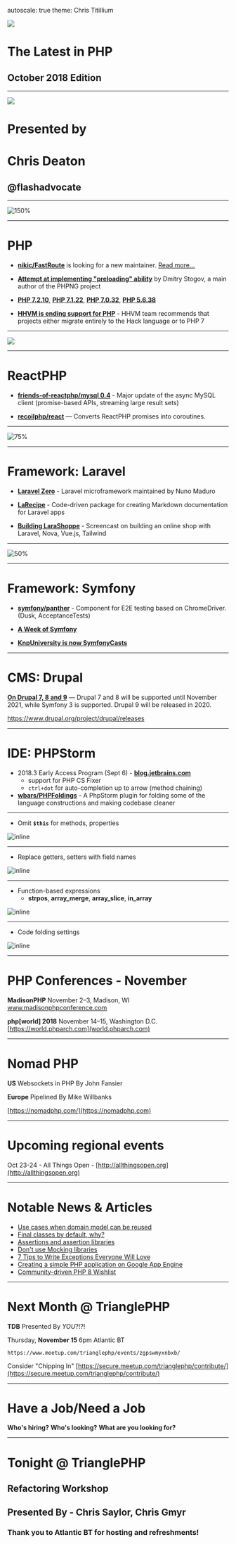 autoscale: true
theme: Chris Titillium

![](https://images.pexels.com/photos/270557/pexels-photo-270557.jpeg?auto=compress&cs=tinysrgb&dpr=2&h=650&w=940)

# The Latest in PHP
## October 2018 Edition

---

![](https://raw.github.ncsu.edu/dcdeaton/unc2018-apps-ops/master/images/hillsborough.jpg?token=AAAHRTidwGwYzle-flStwwFZzAlWBmcpks5bzzBewA%3D%3D)

# Presented by
# Chris Deaton
## @**flashadvocate**

---

![150%](https://seeklogo.com/images/P/php-logo-ADE513E748-seeklogo.com.png)

---

# PHP 

* [**nikic/FastRoute**](https://github.com/nikic/FastRoute/issues/173) is looking for a new maintainer. [Read more...](http://nikic.github.io/2014/02/18/Fast-request-routing-using-regular-expressions.html)

* [**Attempt at implementing "preloading" ability**](https://github.com/php/php-src/pull/3538) by Dmitry Stogov, a main author of the PHPNG project

* [**PHP 7.2.10**](http://php.net/ChangeLog-7.php#7.2.10), [**PHP 7.1.22**](http://php.net/ChangeLog-7.php#7.1.22), [**PHP 7.0.32**](http://php.net/ChangeLog-7.php#7.0.32), [**PHP 5.6.38**](http://php.net/ChangeLog-5.php#5.6.38)

* [**HHVM is ending support for PHP**](https://hhvm.com/blog/2018/09/12/end-of-php-support-future-of-hack.html) - HHVM team recommends that projects either migrate entirely to the Hack language or to PHP 7

---

![](https://reactphp.org/og-image.png)

---

# ReactPHP

* [**friends-of-reactphp/mysql 0.4**](https://github.com/friends-of-reactphp/mysql) - Major update of the async MySQL client (promise-based APIs, streaming large result sets)

* [**recoilphp/react**](https://github.com/recoilphp/react) — Converts ReactPHP promises into coroutines.

---

![75%](http://www.stickpng.com/assets/images/58480e35cef1014c0b5e4920.png)

---

# Framework: Laravel

* [**Laravel Zero**](https://medium.com/@nunomaduro/laravel-zero-5-7-is-now-available-4a263b119a8c) - Laravel microframework maintained by Nuno Maduro

* [**LaRecipe**](https://github.com/saleem-hadad/larecipe) - Code-driven package for creating Markdown documentation for Laravel apps

* [**Building LaraShoppe**](https://www.youtube.com/watch?v=Sl533bI3qSs) - Screencast on building an online shop with Laravel, Nova, Vue.js, Tailwind

---

![50%](https://symfony.com/logos/symfony_black_03.png)

---

# Framework: Symfony

* [**symfony/panther**](https://github.com/symfony/panther) - Component for E2E testing based on ChromeDriver. (Dusk, AcceptanceTests)

* [**A Week of Symfony**](https://symfony.com/blog/a-week-of-symfony-612-17-23-september-2018)

* [**KnpUniversity is now SymfonyCasts**](https://symfony.com/blog/meet-our-new-official-family-member-symfonycasts)

---

# CMS: Drupal

[**On Drupal 7, 8 and 9**](https://www.drupal.org/blog/drupal-7-8-and-9) — Drupal 7 and 8 will be supported until November 2021, while Symfony 3 is supported. Drupal 9 will be released in 2020.

https://www.drupal.org/project/drupal/releases

---

# IDE: PHPStorm

* 2018.3 Early Access Program (Sept 6) - [**blog.jetbrains.com**](https://blog.jetbrains.com/phpstorm/2018/09/phpstorm-2018-3-early-access-program-is-open/)
  * support for PHP CS Fixer
  * `ctrl+dot` for auto-completion up to arrow (method chaining)
* [**wbars/PHPFoldings**](https://github.com/wbars/PHPFoldings) - A PhpStorm plugin for folding some of the language constructions and making codebase cleaner

---
- Omit **`$this`** for methods, properties

![inline](https://camo.githubusercontent.com/60476fe931ee8946ab8acfee5a4f0c3057e175de/68747470733a2f2f6d616b6573637265656e2e72752f692f3332653862323733316338356462643432613865343065363063333834662e706e67)

---

- Replace getters, setters with field names

![inline](https://camo.githubusercontent.com/9dbd0580e432cadf4414ffc809beb83091b35d4d/68747470733a2f2f6d616b6573637265656e2e72752f692f3832386565363037353239326532396637393362333364373330613163352e706e67)

---

- Function-based expressions 
  - **strpos**, **array_merge**, **array_slice**, **in_array**

![inline](https://camo.githubusercontent.com/07922b7d6e6f27e4b5d20e21716349982b0d46ff/68747470733a2f2f6d616b6573637265656e2e72752f692f3631616166613663303462623762616663373734653662323830353338622e706e67)

---

- Code folding settings

![inline](https://i.imgur.com/MHdWqXV.png)

---

# PHP Conferences - November

**MadisonPHP**
November 2–3, Madison, WI
www.madisonphpconference.com

**php[world] 2018**
November 14–15, Washington D.C.
[https://world.phparch.com](world.phparch.com)

---

# Nomad PHP

**US**
Websockets in PHP
By John Fansier

**Europe**
Pipelined
By Mike Willbanks

[https://nomadphp.com/](https://nomadphp.com)

---

# Upcoming regional events

Oct 23-24 - All Things Open - [http://allthingsopen.org](http://allthingsopen.org)

---

# Notable News & Articles

* [Use cases when domain model can be reused](https://matthiasnoback.nl/2018/09/reusing-domain-code/)
* [Final classes by default, why?](https://matthiasnoback.nl/2018/09/final-classes-by-default-why/)
* [Assertions and assertion libraries](https://matthiasnoback.nl/2018/09/assertions-and-assertion-libraries/)
* [Don't use Mocking libraries](https://steemit.com/php/@crell/don-t-use-mocking-libraries)
* [7 Tips to Write Exceptions Everyone Will Love](https://www.tomasvotruba.cz/blog/2018/09/17/7-tips-to-write-exceptions-everyone-will-love/)
* [Creating a simple PHP application on Google App Engine](https://medium.com/@kerion7/creating-a-simple-php-application-on-google-app-engine-c75ce5150c30)
* [Community-driven PHP 8 Wishlist](https://blog.nikolaposa.in.rs/2018/09/23/community-driven-php8-wish-list/)

---

# Next Month @ TrianglePHP

**TDB**
Presented By _YOU_?!?!

Thursday, **November 15**
6pm
Atlantic BT

`https://www.meetup.com/trianglephp/events/zgpswmyxnbxb/`

Consider "Chipping In"
[https://secure.meetup.com/trianglephp/contribute/](https://secure.meetup.com/trianglephp/contribute/)

---

# Have a Job/Need a Job

**Who's hiring?**
**Who's looking?**
**What are you looking for?**

---

# Tonight @ TrianglePHP

## Refactoring Workshop
## Presented By - Chris Saylor, Chris Gmyr

### Thank you to Atlantic BT for hosting and refreshments!
